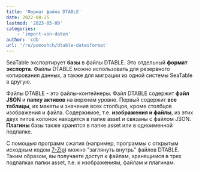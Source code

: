 ```yaml
---
title: 'Формат файла DTABLE'
date: 2022-08-25
lastmod: '2023-05-09'
categories:
    - 'import-von-daten'
author: 'cdb'
url: '/ru/pomoshch/dtable-dateiformat'
---
```


SeaTable экспортирует **базы** в файлы DTABLE. Это отдельный **формат экспорта**. Файлы DTABLE можно использовать для резервного копирования данных, а также для миграции из одной системы SeaTable в другую.

Файлы DTABLE - это файлы-контейнеры. Файл DTABLE содержит **файл JSON** и **папку активов** на верхнем уровне. Первый содержит **все таблицы**, их макеты и значения всех столбцов, кроме столбцов изображения и файла. Содержимое, т.е. **изображения и файлы**, из этих двух типов колонок находятся в папке asset и связаны с файлом JSON. **Плагины** базы также хранятся в папке asset или в одноименной подпапке.

С помощью программ сжатия (например, программы с открытым исходным кодом [7-Zip](https://www.7-zip.org/)) можно "заглянуть внутрь" файлов DTABLE. Таким образом, вы получаете доступ к файлам, хранящимся в трех подпапках папки asset, т.е. к изображениям, файлам и плагинам.
